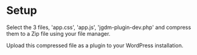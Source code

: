 # Setup


Select the 3 files, 'app.css', 'app.js', 'jgdm-plugin-dev.php' and compress them to a Zip file using your file manager.

Upload this compressed file as a plugin to your WordPress installation.